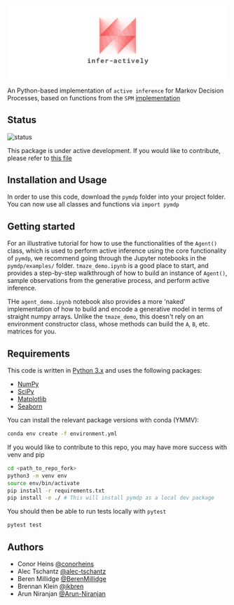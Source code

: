 
<p align='center'>
  <a href='https://github.com/alec-tschantz/pymdp'>
    <img src='.github/logo.png' />
  </a> 
</p>

An Python-based implementation of `active inference` for Markov Decision Processes,
based on functions from the `SPM` [implementation](https://www.fil.ion.ucl.ac.uk/spm/doc/)

## Status

![status](https://img.shields.io/badge/status-development-orange)

This package is under active development. If you would like to contribute, please refer to [this file](CONTRIBUTING.md)

## Installation and Usage

In order to use this code, download the `pymdp` folder into your project
folder. You can now use all classes and functions via `import pymdp`

## Getting started

For an illustrative tutorial for how to use the functionalities of the `Agent()` class, which is used to perform active inference using the core functionality of `pymdp`, we recommend
going through the Jupyter notebooks in the `pymdp/examples/` folder. `tmaze_demo.ipynb` is a good place to start, and provides a step-by-step walkthrough of how to build an instance
of `Agent()`, sample observations from the generative process, and perform active inference. 

THe `agent_demo.ipynb` notebook also provides a more 'naked' implementation of how to build and encode a generative model in terms of straight numpy arrays. Unlike the `tmaze_demo`, this doesn't rely on an environment constructor class, whose methods can build the `A`, `B`, etc. matrices for you.

## Requirements 

This code is written in [Python 3.x](https://www.python.org) and uses 
the following packages:

* [NumPy](https://github.com/numpy/numpy)
* [SciPy](http://numpy.scipy.org/)
* [Matplotlib](https://github.com/matplotlib/matplotlib)
* [Seaborn](https://seaborn.pydata.org/)

You can install the relevant package versions with conda (YMMV):
```bash
conda env create -f environment.yml
```

If you would like to contribute to this repo, you may have more success with venv and pip
```bash
cd <path_to_repo_fork>
python3 -m venv env
source env/bin/activate
pip install -r requirements.txt
pip install -e ./ # This will install pymdp as a local dev package
```

You should then be able to run tests locally with `pytest`
```bash
pytest test
```

## Authors

- Conor Heins [@conorheins](https://github.com/conorheins)
- Alec Tschantz [@alec-tschantz](https://github.com/alec-tschantz)
- Beren Millidge [@BerenMillidge](https://github.com/BerenMillidge)
- Brennan Klein [@jkbren](https://github.com/jkbren)
- Arun Niranjan [@Arun-Niranjan](https://github.com/Arun-Niranjan)